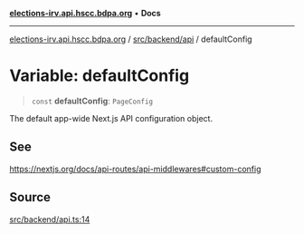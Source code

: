 [**elections-irv.api.hscc.bdpa.org**](../../../../README.md) • **Docs**

***

[elections-irv.api.hscc.bdpa.org](../../../../README.md) / [src/backend/api](../README.md) / defaultConfig

# Variable: defaultConfig

> `const` **defaultConfig**: `PageConfig`

The default app-wide Next.js API configuration object.

## See

https://nextjs.org/docs/api-routes/api-middlewares#custom-config

## Source

[src/backend/api.ts:14](https://github.com/Xunnamius/elections_irv.api.hscc.bdpa.org/blob/c917ea60595d63d322e4038beb12d08f7d64cdd2/src/backend/api.ts#L14)
